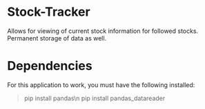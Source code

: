 # Stock-Tracker
Allows for viewing of current stock information for followed stocks. Permanent storage of data as well. 

# Dependencies
For this application to work, you must have the following installed:
> pip install pandas\n
> pip install pandas_datareader
